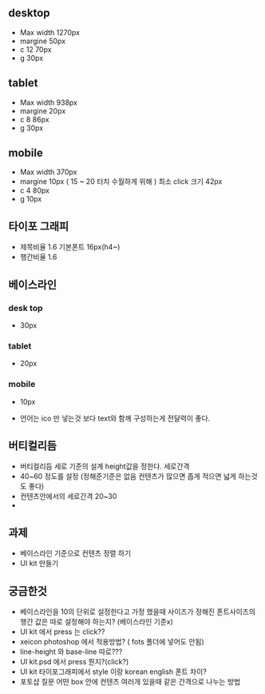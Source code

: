 ## desktop 
- Max width 1270px 
- margine 50px
- c 12 70px
- g 30px
## tablet 
- Max width 938px 
- margine 20px
- c 8 86px
- g 30px
## mobile 
- Max width 370px 
- margine 10px ( 15 ~ 20 터치 수월하게 위해 ) 최소 click 크기 42px
- c 4 80px
- g 10px
## 타이포 그래피 
- 제목비율 1.6 기본폰트 16px(h4~)
- 행간비율 1.6 
## 베이스라인
### desk top 
- 30px
### tablet 
- 20px
### mobile 
- 10px

- 언어는 ico 만 넣는것 보다  text와 함께 구성하는게 전달력이 좋다. 
## 버티컬리듬
- 버티컬리듬 세로 기준의 설계 height값을 정한다. 세로간격 
- 40~60 정도를 설정 (정해준기준은 없음 컨텐츠가 많으면 좁게 적으면 넓게 하는것도 좋다)
- 컨텐츠안에서의 세로간격 20~30 
- 
## 과제 
- 베이스라인 기준으로 컨텐츠 정렬 하기
- UI kit 만들기 

## 궁금한것 
- 베이스라인을 10의 단위로 설정한다고 가정 했을때 사이즈가 정해진 폰트사이즈의 행간 값은 따로 설정해야 하는지? (베이스라인 기준x)
- UI kit 에서 press 는 click??
- xeicon photoshop 에서 적용방법? ( fots 폴더에 넣어도 안됨)
- line-height 와 base-line 따로??? 
- UI kit.psd 에서 press 뭔지?(click?)
- UI kit 타이포그래피에서 style 이랑 korean english 폰트 차이? 
- 포토샵 질문 어떤 box 안에 컨텐츠 여러개 있을때 같은 간격으로 나누는 방법 

